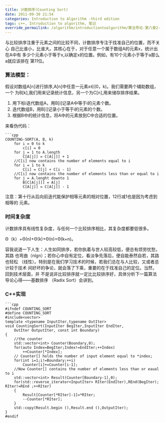 ```yaml
---
title: 计数排序(Counting Sort)
date: 2011-09-30 21:54
categories: Introduction to Algorithm -third edition
tags: c++, Introduction to algorithm, 笔记
override_permailink: /algorithm/introductiontoalgorithm/算法导论-第八章2-计数排序counting-sort
---
```


与比较排序注重于元素之间的比较不同，计数排序专注于找准自己的位置，而不关心
自己比谁小，比谁大。其核心在于，对于任意一个属于数组A的元素x，统计出在A中有
多少个元素小于等于x,以确定x的位置。例如，有10个元素小于等于a那么a就应该排在
第11位。

### 算法模型：

假设对数组A[n]进行排序,A[n]中任意一元素x∈[0，k)。我们需要两个辅助数组，一个
为B[k],我们用来记录统计信息，另一个为C[n],用来储存排序结果。

1.  用下标i迭代数组A，用B[i]记录A中等于i的元素个数。
2.  迭代数组B，用B[i]记录小于等于i的元素的个数。
3.  根据B中的统计信息，将A中的元素放到C中合适的位置。

来看伪代码：

    ```cpp
    COUNTING-SORT(A, B, k)
        for i = 0 to k 
            c[i] = 0
        for j = 1 to A.length
            C[A[j]] = C[A[j]] + 1
        //C[i] now contains the number of elements equal to i
        for i = 1 to k 
            C[i] = C[j] + C[i - 1]
        //C[i] now contains the number of elements less than or equal to i
        for j = A.lenght downto 1 
            B[C[A[j]]] = A[j]
            C[A[j]] = C[A[j]] - 1

 
注意：第十行从后向前迭代能保护相等元素的相对位置，12行减1也是因为考虑到相等的
元素。

### 时间复杂度

计数排序具有线性复杂度，与任何一个比较排序相比，其复杂度都要低很多。

Θ（k）+Θ(n)+Θ(k)+Θ(n)=Θ(k+n)。

容我说道一下人生：人生如同排序，若你执着与世人较高较低，便总有烦劳忧愁，其路
也弯曲（nlgn）；若你心中自有定位，看淡争先落后，便自能泰然自若，其路也轻松
（线性）。特别是在我们学习技术的时候，若我们总在与人比较，又或者总计较于技术
间好坏的争论，就会落了下乘，重要的在于找准自己的定位。当然，回到技术层面，并
不是说非比较排序就一定比比较排序好，具体分析下一篇算法导论心得——基数排序
（Radix Sort）会讲到。

### C++实现

    ```cpp
    #ifndef COUNTING_SORT
    #define COUNTING_SORT
    #include<vector>
    template <typename InputIter,typename OutIter>
    void CountingSort(InputIter BegIter,InputIter EndIter,
        OutIter OutputIter, const int Boundary)
    {
        //the counter
        std::vector<int> Counter(Boundary,0);  
        for(auto Index=BegIter;Index!=EndIter;++Index)
            ++Counter[*Index];
        // Counter[] holds the number of input element equal to *index;
        for(int i=1;i!=Boundary;++i)
            Counter[i]+=Counter[i-1];
        //Now Counter[] contains the number of elements less than or eaual to i
        std::vector<int> Result(Counter[Boundary-1],0);
        for(std::reverse_iterator<InputIter> RIter(EndIter),REnd(BegIter); RIter!=REnd ;++RIter)
        {
            Result[Counter[*RIter]-1]=*RIter;
            --Counter[*RIter];
        }
        std::copy(Result.begin (),Result.end (),OutputIter);
    }
    #endif

